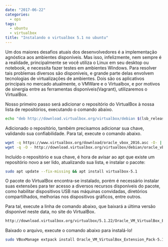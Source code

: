 ```yaml
---
date: "2017-06-22"
categories:
  - ops
tags:
  - ubuntu
  - virtualbox
title: "Instalando o virtualbox 5.1 no ubuntu"
---
```


Um dos maiores desafios atuais dos desenvolvedores é a implementação agnóstica aos ambientes disponíveis. Mas isso, infelizmente, nem sempre é a realidade, principalmente se você utiliza o Linux em seu desktop ou notebook, e necessita fazer testes em ambientes Windows. Para resolver tais problemas diversos são disponíveis, e grande parte delas envolvem tecnologias de virtualizações de ambientes. Dois são os aplicativos principais no mercado atualmente, o VMWare e o Virtualbox, e por motivos de sinergia entre as ferramentas disponíveis(Vagrant), utilizaremos o VirtualBox.

Nosso primeiro passo será adicionar o repositório do VirtualBox à nossa lista de repositórios, executando o comando abaixo.

```bash
echo "deb http://download.virtualbox.org/virtualbox/debian $(lsb_release -cs) contrib" > /etc/apt/sources.list.d/virtualbox.list
```

Adicionado o repositório, também precisamos adicionar sua chave, validando sua confiabilidade. Para tal, execute o comando abaixo.

```bash
wget -q https://www.virtualbox.org/download/oracle_vbox_2016.asc -O- | sudo apt-key add -
wget -q -O - http://download.virtualbox.org/virtualbox/debian/oracle_vbox.asc | apt-key add -
```

Incluído o repositório e sua chave, é hora de avisar ao apt que existe um repositório novo a ser lido, atualizando sua lista, e instalar o pacote:

```bash
sudo apt update --fix-missing && apt install virtualbox-5.1
```

O pacote do VirtualBox encontra-se instalado, porém é necessário instalar suas extensões para ter acesso a diversos recursos disponíveis do pacote, como habilitar dispositivos USB nas máquinas convidadas, diretórios compartilhados, melhorias nos dispositivos gráficos, entre outros.

Para tal, execute a linha de comando abaixo, que baixará a última versão disponível neste data, no site do VirtualBox.

```bash
http://download.virtualbox.org/virtualbox/5.1.22/Oracle_VM_VirtualBox_Extension_Pack-5.1.22-115126.vbox-extpack
```

Baixado o arquivo, execute o comando abaixo para instalá-lo!

```bash
sudo VBoxManage extpack install Oracle_VM_VirtualBox_Extension_Pack-5.1.22-115126.vbox-extpack --replace
```
